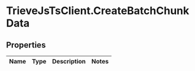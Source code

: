 # TrieveJsTsClient.CreateBatchChunkData

## Properties

Name | Type | Description | Notes
------------ | ------------- | ------------- | -------------


